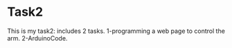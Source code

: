 # Task2
This is my task2: includes 2 tasks.
1-programming a web page to control the arm.
2-ArduinoCode.
